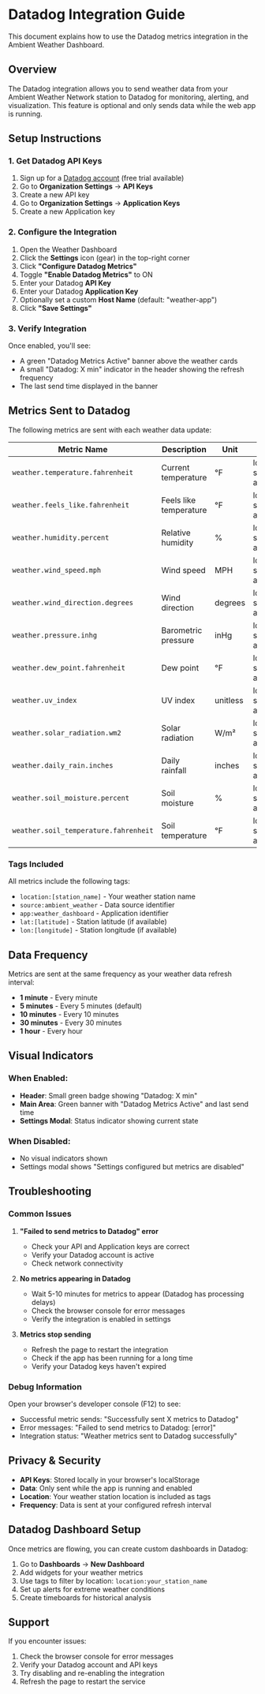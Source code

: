 # Datadog Integration Guide

This document explains how to use the Datadog metrics integration in the Ambient Weather Dashboard.

## Overview

The Datadog integration allows you to send weather data from your Ambient Weather Network station to Datadog for monitoring, alerting, and visualization. This feature is optional and only sends data while the web app is running.

## Setup Instructions

### 1. Get Datadog API Keys

1. Sign up for a [Datadog account](https://www.datadoghq.com/) (free trial available)
2. Go to **Organization Settings** → **API Keys**
3. Create a new API key
4. Go to **Organization Settings** → **Application Keys**
5. Create a new Application key

### 2. Configure the Integration

1. Open the Weather Dashboard
2. Click the **Settings** icon (gear) in the top-right corner
3. Click **"Configure Datadog Metrics"**
4. Toggle **"Enable Datadog Metrics"** to ON
5. Enter your Datadog **API Key**
6. Enter your Datadog **Application Key**
7. Optionally set a custom **Host Name** (default: "weather-app")
8. Click **"Save Settings"**

### 3. Verify Integration

Once enabled, you'll see:
- A green "Datadog Metrics Active" banner above the weather cards
- A small "Datadog: X min" indicator in the header showing the refresh frequency
- The last send time displayed in the banner

## Metrics Sent to Datadog

The following metrics are sent with each weather data update:

| Metric Name | Description | Unit | Tags |
|-------------|-------------|------|------|
| `weather.temperature.fahrenheit` | Current temperature | °F | location, source, app |
| `weather.feels_like.fahrenheit` | Feels like temperature | °F | location, source, app |
| `weather.humidity.percent` | Relative humidity | % | location, source, app |
| `weather.wind_speed.mph` | Wind speed | MPH | location, source, app |
| `weather.wind_direction.degrees` | Wind direction | degrees | location, source, app |
| `weather.pressure.inhg` | Barometric pressure | inHg | location, source, app |
| `weather.dew_point.fahrenheit` | Dew point | °F | location, source, app |
| `weather.uv_index` | UV index | unitless | location, source, app |
| `weather.solar_radiation.wm2` | Solar radiation | W/m² | location, source, app |
| `weather.daily_rain.inches` | Daily rainfall | inches | location, source, app |
| `weather.soil_moisture.percent` | Soil moisture | % | location, source, app |
| `weather.soil_temperature.fahrenheit` | Soil temperature | °F | location, source, app |

### Tags Included

All metrics include the following tags:
- `location:[station_name]` - Your weather station name
- `source:ambient_weather` - Data source identifier
- `app:weather_dashboard` - Application identifier
- `lat:[latitude]` - Station latitude (if available)
- `lon:[longitude]` - Station longitude (if available)

## Data Frequency

Metrics are sent at the same frequency as your weather data refresh interval:
- **1 minute** - Every minute
- **5 minutes** - Every 5 minutes (default)
- **10 minutes** - Every 10 minutes
- **30 minutes** - Every 30 minutes
- **1 hour** - Every hour

## Visual Indicators

### When Enabled:
- **Header**: Small green badge showing "Datadog: X min"
- **Main Area**: Green banner with "Datadog Metrics Active" and last send time
- **Settings Modal**: Status indicator showing current state

### When Disabled:
- No visual indicators shown
- Settings modal shows "Settings configured but metrics are disabled"

## Troubleshooting

### Common Issues

1. **"Failed to send metrics to Datadog" error**
   - Check your API and Application keys are correct
   - Verify your Datadog account is active
   - Check network connectivity

2. **No metrics appearing in Datadog**
   - Wait 5-10 minutes for metrics to appear (Datadog has processing delays)
   - Check the browser console for error messages
   - Verify the integration is enabled in settings

3. **Metrics stop sending**
   - Refresh the page to restart the integration
   - Check if the app has been running for a long time
   - Verify your Datadog keys haven't expired

### Debug Information

Open your browser's developer console (F12) to see:
- Successful metric sends: "Successfully sent X metrics to Datadog"
- Error messages: "Failed to send metrics to Datadog: [error]"
- Integration status: "Weather metrics sent to Datadog successfully"

## Privacy & Security

- **API Keys**: Stored locally in your browser's localStorage
- **Data**: Only sent while the app is running and enabled
- **Location**: Your weather station location is included as tags
- **Frequency**: Data is sent at your configured refresh interval

## Datadog Dashboard Setup

Once metrics are flowing, you can create custom dashboards in Datadog:

1. Go to **Dashboards** → **New Dashboard**
2. Add widgets for your weather metrics
3. Use tags to filter by location: `location:your_station_name`
4. Set up alerts for extreme weather conditions
5. Create timeboards for historical analysis

## Support

If you encounter issues:
1. Check the browser console for error messages
2. Verify your Datadog account and API keys
3. Try disabling and re-enabling the integration
4. Refresh the page to restart the service 